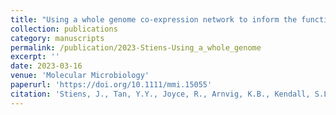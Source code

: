 ```yaml
---
title: "Using a whole genome co‐expression network to inform the functional characterisation of predicted genomic elements from Mycobacterium tuberculosis transcriptomic data"
collection: publications
category: manuscripts
permalink: /publication/2023-Stiens-Using_a_whole_genome
excerpt: ''
date: 2023-03-16
venue: 'Molecular Microbiology'
paperurl: 'https://doi.org/10.1111/mmi.15055'
citation: 'Stiens, J., Tan, Y.Y., Joyce, R., Arnvig, K.B., Kendall, S.L., Nobeli, I. &quot;Using a whole genome co‐expression network to inform the functional characterisation of predicted genomic elements from Mycobacterium tuberculosis transcriptomic data&quot; <i>Mol Microbiology</i>, 119:4, 381.'
---
```

